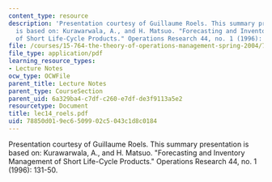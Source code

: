 ```yaml
---
content_type: resource
description: 'Presentation courtesy of Guillaume Roels. This summary presentation
  is based on: Kurawarwala, A., and H. Matsuo. "Forecasting and Inventory Management
  of Short Life-Cycle Products." Operations Research 44, no. 1 (1996): 131-50.'
file: /courses/15-764-the-theory-of-operations-management-spring-2004/78850d019ec6509902c5043c1d8c0184_lec14_roels.pdf
file_type: application/pdf
learning_resource_types:
- Lecture Notes
ocw_type: OCWFile
parent_title: Lecture Notes
parent_type: CourseSection
parent_uid: 6a329ba4-c7df-c260-e7df-de3f9113a5e2
resourcetype: Document
title: lec14_roels.pdf
uid: 78850d01-9ec6-5099-02c5-043c1d8c0184
---
```

Presentation courtesy of Guillaume Roels. This summary presentation is based on: Kurawarwala, A., and H. Matsuo. "Forecasting and Inventory Management of Short Life-Cycle Products." Operations Research 44, no. 1 (1996): 131-50.

